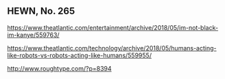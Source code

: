 ## HEWN, No. 265

https://www.theatlantic.com/entertainment/archive/2018/05/im-not-black-im-kanye/559763/

https://www.theatlantic.com/technology/archive/2018/05/humans-acting-like-robots-vs-robots-acting-like-humans/559955/

http://www.roughtype.com/?p=8394


